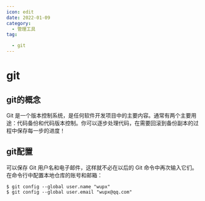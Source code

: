 ```yaml
---
icon: edit
date: 2022-01-09
category:
  - 管理工具
tag:

  - git
---
```

# git
## git的概念  
Git 是一个版本控制系统，是任何软件开发项目中的主要内容。通常有两个主要用途：代码备份和代码版本控制。你可以逐步处理代码，在需要回滚到备份副本的过程中保存每一步的进度！
## git配置
可以保存 Git 用户名和电子邮件，这样就不必在以后的 Git 命令中再次输入它们。  
在命令行中配置本地仓库的账号和邮箱：
```git
$ git config --global user.name "wupx"  
$ git config --global user.email "wupx@qq.com"  
```

